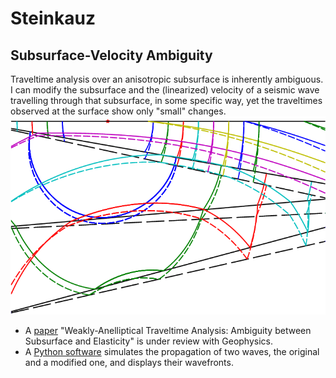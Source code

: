 # Steinkauz

## Subsurface-Velocity Ambiguity

Traveltime analysis over an anisotropic subsurface is inherently ambiguous. I can modify the subsurface and the   (linearized) velocity of a seismic wave travelling through that subsurface, in some specific way, yet the traveltimes observed at the surface show only "small" changes.  
![two different subsurface-wavefronts models](SubsurfaceModel.png?raw=true)
- A [paper](https://github.com/bjornrommel/steinkauz/tree/master/project/ambiguity/BjörnRommel.WeaklyAnellipticalTraveltimeAnalysis.pdf) "Weakly-Anelliptical Traveltime Analysis: Ambiguity between Subsurface and Elasticity" is under review with Geophysics. 
- A [Python software](https://github.com/bjornrommel/steinkauz/blob/master/project/ambiguity/ambiguity-as_used_for_manuscript.py) simulates the propagation of two waves, the original and a modified one, and displays their wavefronts. 

